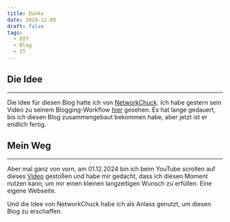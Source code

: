```yaml
---
title: Danke
date: 2024-12-05
draft: false
tags:
  - DIY
  - Blog
  - IT
---
```

## Die Idee
___
Die Idee für diesen Blog hatte ich von [NetworkChuck](https://www.youtube.com/@NetworkChuck). Ich habe gestern sein Video zu seinem Blogging-Workflow [hier](https://youtu.be/dnE7c0ELEH8?si=HyeUfE9D6hr__qHA) gesehen.
Es hat lange gedauert, bis ich diesen Blog zusammengebaut bekommen habe, aber jetzt ist er endlich fertig. 
## Mein Weg
___
Aber mal ganz von vorn, am 01.12.2024 bin ich beim YouTube scrollen auf dieses [Video](https://youtu.be/dnE7c0ELEH8?si=HyeUfE9D6hr__qHA) gestoßen und habe mir gedacht, dass ich diesen Moment nutzen kann, um mir einen kleinen langzeitigen Wunsch zu erfüllen. Eine eigene Webseite.

Und die Idee von NetworkChuck habe ich als Anlass genutzt, um diesen Blog zu erschaffen.
